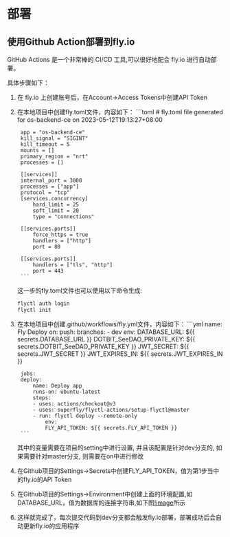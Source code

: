 # 部署

## 使用Github Action部署到fly.io

GitHub Actions 是一个非常棒的 CI/CD 工具,可以很好地配合 fly.io 进行自动部署。

具体步骤如下：
1. 在 fly.io 上创建账号后，在Account->Access Tokens中创建API Token
2. 在本地项目中创建fly.toml文件，内容如下：
        ```toml
        # fly.toml file generated for os-backend-ce on 2023-05-12T19:13:27+08:00

        app = "os-backend-ce"
        kill_signal = "SIGINT"
        kill_timeout = 5
        mounts = []
        primary_region = "nrt"
        processes = []

        [[services]]
        internal_port = 3000
        processes = ["app"]
        protocol = "tcp"
        [services.concurrency]
            hard_limit = 25
            soft_limit = 20
            type = "connections"

        [[services.ports]]
            force_https = true
            handlers = ["http"]
            port = 80

        [[services.ports]]
            handlers = ["tls", "http"]
            port = 443
        ```
    这一步的fly.toml文件也可以使用以下命令生成:
    ```bash
    flyctl auth login
    flyctl init
    ```
3. 在本地项目中创建.github/workflows/fly.yml文件，内容如下：
        ```yml
        name: Fly Deploy
        on:
        push:
            branches:
            - dev
        env:
        DATABASE_URL: ${{ secrets.DATABASE_URL }}
        DOTBIT_SeeDAO_PRIVATE_KEY: ${{ secrets.DOTBIT_SeeDAO_PRIVATE_KEY }}
        JWT_SECRET: ${{ secrets.JWT_SECRET }}
        JWT_EXPIRES_IN: ${{ secrets.JWT_EXPIRES_IN }}

        jobs:
        deploy:
            name: Deploy app
            runs-on: ubuntu-latest
            steps:
            - uses: actions/checkout@v3
            - uses: superfly/flyctl-actions/setup-flyctl@master
            - run: flyctl deploy --remote-only
                env:
                FLY_API_TOKEN: ${{ secrets.FLY_API_TOKEN }}
        ```
    其中的变量需要在项目的setting中进行设置, 并且该配置是针对dev分支的, 如果需要针对master分支, 则需要在on中进行修改
4. 在Github项目的Settings->Secrets中创建FLY_API_TOKEN，值为第1步当中的fly.io的API Token
5. 在Github项目的Settings->Environment中创建上面的环境配置,如DATABASE_URL，值为数据库的连接字符串,如下图[!image](./images/github-setting-env.png)所示
6. 这样就完成了，每次提交代码到dev分支都会触发fly.io部署，部署成功后会自动更新fly.io的应用程序